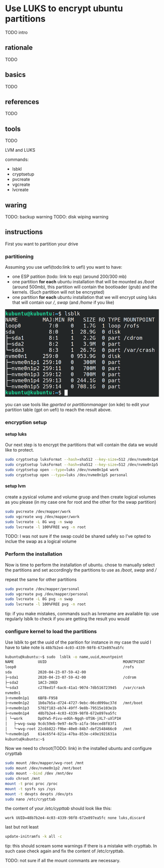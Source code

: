 # Use LUKS to encrypt ubuntu partitions
TODO intro

## rationale
TODO

## basics
TODO

## references
TODO

## tools
TODO

LVM and LUKS

commands:
- lsbkl
- cryptsetup
- pvcreate
- vgcreate
- lvcreate



## waring
TODO: backup warning
TODO: disk wiping warning

## instructions
First you want to partition your drive


### partitioning
Assuming you use uefi(todo:link to uefi) you want to have:
 - one ESP patition (todo: link to esp) (around 200/300 mb)
 - one partition **for each** ubuntu installation that will be mounted as */boot* (around 500mb), this partition will contain the bootloader (grub) and the kernels. (Such partition will not be encrypted) 
 - one partition **for each** ubuntu installation that we will encrypt using luks that will contain our */*, *swap* (and */home* if you like)

![starting point](01_starting_point.png)

you can use tools like *gparted* or *partitionmanager* (on kde) to edit your partition table (gpt on uefi) to reach the result above.

### encryption setup

#### setup luks

Our next step is to encrypt the partitions that will contain the data we would like to protect.

``` bash
sudo cryptsetup luksFormat --hash=sha512 --key-size=512 /dev/nvme0n1p4
sudo cryptsetup luksFormat --hash=sha512 --key-size=512 /dev/nvme0n1p5
sudo cryptsetup open --type=luks /dev/nvme0n1p4 work
sudo cryptsetup open --type=luks /dev/nvme0n1p5 personal
```

#### setup lvm

create a pysical volume and volume gruop and then create logical volumes as you please (in my case one for root and the other for the swap partition)
``` bash
sudo pvcreate /dev/mapper/work 
sudo vgcreate wvg /dev/mapper/work 
sudo lvcreate -L 8G wvg -n swap
sudo lvcreate -l 100%FREE wvg -n root
```
TODO: I was not sure if the swap could be shared safely so I've opted to inclue the swap as a logical volume

### Perform the installation

Now is time to perform the installation of ubuntu. chose to manually select the partitions and set accordingly the partitions to use as */boot*, *swap* and */* 

repeat the same for other partitions
``` bash
sudo pvcreate /dev/mapper/personal
sudo vgcreate pvg /dev/mapper/personal
sudo lvcreate -L 8G pvg -n swap
sudo lvcreate -l 100%FREE pvg -n root
```
tip: if you make mistakes, commands such as lvrename are available 
tip: use regularly lsblk to check if you are getting the result you would 

### configure kernel to load the partitions

Use lsblk to get the uuid of the parition 
for instance in my case the uuid I have to take note is `48b7b2e4-4c03-4339-98f8-672e897ea5fc`

``` bash
kubuntu@kubuntu:~$ sudo  lsblk -o name,uuid,mountpoint
NAME           UUID                                   MOUNTPOINT
loop0                                                 /rofs
sda            2020-04-23-07-59-42-00                 
├─sda1         2020-04-23-07-59-42-00                 /cdrom
├─sda2         1AC3-20ED                              
└─sda3         c278ed1f-6ac6-41a1-9074-7db516723945   /var/crash
nvme0n1                                               
├─nvme0n1p1    6BFB-F958                              
├─nvme0n1p2    1b0a7b5a-d724-4727-9ebc-06cd099ac37d   /mnt/boot
├─nvme0n1p3    5702f183-eb74-49ff-9e8b-79515e103e1b   
├─nvme0n1p4    48b7b2e4-4c03-4339-98f8-672e897ea5fc   
│ └─work       DpOYw5-Pivu-edGh-Ngqh-UTSN-jXL7-uXlP1H 
│   ├─wvg-swap 9cdc59eb-9e97-4e7b-a1fa-56eced8f83f1   
│   └─wvg-root 22c6b822-f9be-40e0-84b7-def2548466c0   /mnt
└─nvme0n1p5    614c65f4-821a-47ba-853e-c49e1921631a   
kubuntu@kubuntu:~$ 
```

Now we need to chroot(TODO: link) in the installed ubuntu and configure crypttab 
``` bash
sudo mount /dev/mapper/wvg-root /mnt
sudo mount /dev/nvme0n1p2 /mnt/boot
sudo mount --bind /dev /mnt/dev
sudo chroot /mnt
mount -t proc proc /proc
mount -t sysfs sys /sys
mount -t devpts devpts /dev/pts
sudo nano /etc/crypttab
```
the content of your */etc/cypttab* should look like this:
```
work UUID=48b7b2e4-4c03-4339-98f8-672e897ea5fc none luks,discard
```

last but not least
``` bash
update-initramfs -k all -c
```

tip: this should scream some warnings if there is a mistake with crypttab. 
In such case check again and fix the content of /etc/crypttab.


TODO: not sure if all the mount commants are necessary.

[encrypting disks on ubuntu]: https://medium.com/@chrishantha/encrypting-disks-on-ubuntu-19-04-b50bfc65182a
[arch lvm on luks]: https://wiki.archlinux.org/index.php/Dm-crypt/Encrypting_an_entire_system#LVM_on_LUKS
[arch wipe disk]: todo
[boot process]: https://linuxhint.com/understanding_boot_process_bios_uefi/
[cypttab]: todo
